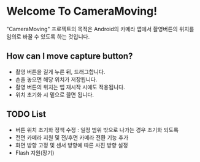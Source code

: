 # Welcome To CameraMoving! #

"CameraMoving" 프로젝트의 목적은 Android의 카메라 앱에서 촬영버튼의 위치를 임의로 바꿀 수 있도록 하는 것입니다.

## How can I move capture button? ##

* 촬영 버튼을 길게 누른 뒤, 드래그합니다.
* 손을 놓으면 해당 위치가 저장됩니다.
* 촬영 버튼의 위치는 앱 재시작 시에도 적용됩니다.
* 위치 초기화 시 밑으로 끌면 됩니다.

## TODO List ##

* 버튼 위치 초기화 정책 수정 : 일정 범위 밖으로 나가는 경우 초기화 되도록
* 전면 카메라 지원 및 전/후면 카메라 전환 기능 추가
* 화면 방향 고정 및 센서 방향에 따른 사진 방향 설정
* Flash 지원(장기)